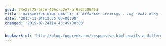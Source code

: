 ```yaml
---
guid: 74e27f75-632e-406c-a2e7-af9e7920640d
title: 'Responsive HTML Emails: a Different Strategy - Fog Creek Blog'
date: '2013-11-04T13:35:05+00:00'
changed: '2019-09-24T14:43:49+00:00'


bookmark_of: 'http://blog.fogcreek.com/responsive-html-emails-a-different-strategy/'
---
```




